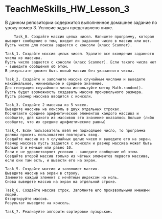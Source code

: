 # TeachMeSkills_HW_Lesson_3
В данном репозитории содержится выполненное домашнее задание по уроку номер 3. Условие задач представлено ниже.

        Task_0. Создайте массив целых чисел. Напишете программу, которая выводит сообщение о том, входит ли заданное число в массив или нет.
	Пусть число для поиска задается с консоли (класс Scanner). 

	Task_1. Создайте массив целых чисел. Удалите все вхождения заданного числа из массива.
	Пусть число задается с консоли (класс Scanner). Если такого числа нет - выведите сообщения об этом.
	В результате должен быть новый массив без указанного числа.

	Task_2. Создайте и заполните массив случайным числами и выведете максимальное, минимальное и среднее значение.
	Для генерации случайного числа используйте метод Math.random().
	Пусть будет возможность создавать массив произвольного размера.
	Пусть размер массива вводится с консоли.

	Task_3. Создайте 2 массива из 5 чисел.
	Выведите массивы на консоль в двух отдельных строках.
	Посчитайте среднее арифметическое элементов каждого массива и сообщите, для какого из массивов это значение оказалось больше (либо сообщите, что их средние арифметические равны)

	Task_4. Если пользователь ввёл не подходящее число, то программа должна просить пользователя повторить ввод.
	Создайте массив из n случайных целых чисел и выведите его на экран.
	Размер массива пусть задается с консоли и размер массива может быть больше 5 и меньше или равно 10. 
	Если n не удовлетворяет условию - выведите сообщение об этом.
	Создайте второй массив только из чётных элементов первого массива, если они там есть, и вывести его на экран.

	Task_5. Создайте массив и заполниет массив.
	Выведите массив на экран в строку.
	Замените каждый элемент с нечётным индексом на ноль.
	Снова выведете массив на экран на отдельной строке.

	Task_6. Создайте массив строк. Заполните его произвольными именами людей.
	Отсортируйте массив.
	Результат выведите на консоль.

	Task_7. Реализуйте алгоритм сортировки пузырьком.
